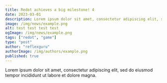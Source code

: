 ```yaml
---
title: Redot achieves a big milestone! 4
date: 2023-03-01
description: Lorem ipsum dolor sit amet, consectetur adipiscing elit, sed do eiusmod tempor incididunt ut labore et dolore magna.
image: /img/news/example.png
alt: test test test test
ogImage: /img/news/example.png
tags: ["redot", "game"]
type: "post"
author: "reflexguru"
authorImage: /img/authors/example.png
published: true
---
```


Lorem ipsum dolor sit amet, consectetur adipiscing elit, sed do eiusmod tempor incididunt ut labore et dolore magna.
